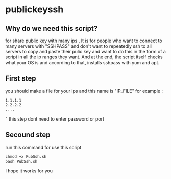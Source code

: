 # publickeyssh
## Why do we need this script?

for share public key with many ips ,
It is for people who want to connect to many servers with "SSHPASS" and don't want to repeatedly ssh to all servers to copy and paste their pulic key and want to do this in the form of a script in all the ip ranges they want.
And at the end, the script itself checks what your OS is and according to that, installs sshpass with yum and apt.
## First step 

you should make a file for your ips and this name is "IP_FILE" for example :

```
1.1.1.1
2.2.2.2
....
```
" this step dont need to enter password or port 

## Secound step 

run this command for use this script 
```
chmod +x PubSsh.sh
bash PubSsh.sh
```

I hope it works for you
